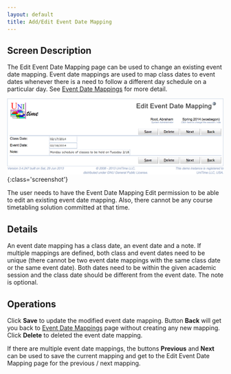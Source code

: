 ```yaml
---
layout: default
title: Add/Edit Event Date Mapping
---
```


## Screen Description

The Edit Event Date Mapping page can be used to change an existing event date mapping. Event date mappings are used to map class dates to event dates whenever there is a need to follow a different day schedule on a particular day. See [Event Date Mappings](event-date-mappings) for more detail.

![Edit Event Date Mapping](images/edit-event-date-mapping-1.png){:class='screenshot'}

The user needs to have the Event Date Mapping Edit permission to be able to edit an existing event date mapping. Also, there cannot be any course timetabling solution committed at that time.

## Details

An event date mapping has a class date, an event date and a note. If multiple mappings are defined, both class and event dates need to be unique (there cannot be two event date mappings with the same class date or the same event date). Both dates need to be within the given academic session and the class date should be different from the event date. The note is optional.

## Operations

Click **Save** to update the modified event date mapping. Button **Back** will get you back to [Event Date Mappings](event-date-mappings) page without creating any new mapping. Click **Delete** to deleted the event date mapping.

If there are multiple event date mappings, the buttons **Previous** and **Next** can be used to save the current mapping and get to the Edit Event Date Mapping page for the previous / next mapping.

